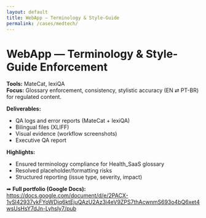 ```yaml
---
layout: default
title: WebApp — Terminology & Style-Guide
permalink: /cases/medtech/
---
```


# WebApp — Terminology & Style-Guide Enforcement

**Tools:** MateCat, lexiQA  
**Focus:** Glossary enforcement, consistency, stylistic accuracy (EN ⇄ PT-BR) for regulated content.  

**Deliverables:**
- QA logs and error reports (MateCat + lexiQA)
- Bilingual files (XLIFF)
- Visual evidence (workflow screenshots)
- Executive QA report

**Highlights:**
- Ensured terminology compliance for Health_SaaS glossary
- Resolved placeholder/formatting risks
- Structured reporting (issue type, severity, impact)

➡ **Full portfolio (Google Docs):**  
<https://docs.google.com/document/d/e/2PACX-1vSl42937ykFYoWDjq6ktEjuQAzU2Az3i4eV9ZPS7thAcwnmS693o4bQ6xet4wsUsHsY7dJn-Lyhsly7/pub>

